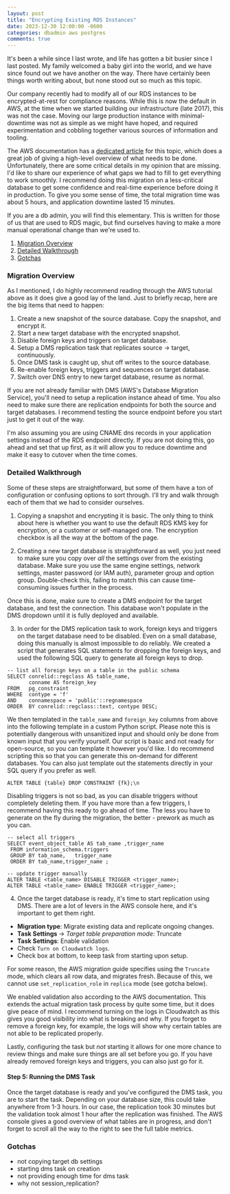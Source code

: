 ```yaml
---
layout: post
title: "Encrypting Existing RDS Instances"
date: 2023-12-30 12:00:00 -0600
categories: dbadmin aws postgres
comments: true
---
```


It's been a while since I last wrote, and life has gotten a bit busier since
I last posted. My family welcomed a baby girl into the world, and we have
since found out we have another on the way. There have certainly been things
worth writing about, but none stood out so much as this topic.

Our company recently had to modify all of our RDS instances to be
encrypted-at-rest for compliance reasons. While this is now the default in
AWS, at the time when we started building our infrastructure (late 2017),
this was not the case. Moving our large production instance with
minimal-downtime was not as simple as we might have hoped, and required
experimentation and cobbling together various sources of information and
tooling.

The AWS documentation has a [dedicated article][aws] for this topic, which
does a great job of giving a high-level overview of what needs to be done.
Unfortunately, there are some critical details in my opinion that are missing.
I'd like to share our experience of what gaps we had to fill to get
everything to work smoothly. I recommend doing this migration on a
less-critical database to get some confidence and real-time experience
before doing it in production. To give you some sense of time,
the total migration time was about 5 hours, and application downtime lasted
15 minutes.

If you are a db admin, you will find this elementary. This is
written for those of us that are used to RDS magic, but find ourselves having to
make a more manual operational change than we're used to.


1. [Migration Overview](#migration-overview) 
2. [Detailed Walkthrough](#detailed-walkthrough)
3. [Gotchas](#gotchas)

### Migration Overview
As I mentioned, I do highly recommend reading through the AWS tutorial above
as it does give a good lay of the land. Just to briefly recap, here are the
big items that need to happen:

1. Create a new snapshot of the source database. Copy the snapshot, and
    encrypt it.
2. Start a new target database with the encrypted snapshot.
3. Disable foreign keys and triggers on target database.
4. Setup a DMS replication task that replicates source -> target, continuously.
5. Once DMS task is caught up, shut off writes to the source database.
6. Re-enable foreign keys, triggers and sequences on target database.
7. Switch over DNS entry to new target database, resume as normal.

If you are not already familiar with DMS (AWS's Database Migration Service),
you'll need to setup a replication instance ahead of time. You also need to
make sure there are replication endpoints for both the source and target
databases. I recommend testing the source endpoint before you start just to
get it out of the way.

I'm also assuming you are using CNAME dns records in your application settings
instead of the RDS endpoint directly. If you are not doing this, go ahead and
set that up first, as it will allow you to reduce downtime and make it easy to
cutover when the time comes.

### Detailed Walkthrough

Some of these steps are straightforward, but some of them have a ton of
configuration or confusing options to sort through. I'll try and walk through
each of them that we had to consider ourselves.

1. Copying a snapshot and encrypting it is basic. The only thing to think about
here is whether you want to use the default RDS KMS key for encryption, or a
customer or self-managed one. The encryption checkbox is all the way at the
bottom of the page.

2. Creating a new target database is straightforward as well, you just need to
make sure you copy over *all* the settings over from the existing database.
Make sure you use the same engine settings, network settings, master password
(or IAM auth), parameter group and option group. Double-check this, failing to
match this can cause time-consuming issues further in the process.

Once this is done, make sure to create a DMS endpoint for the target database,
and test the connection. This database won't populate in the DMS dropdown until
it is fully deployed and available.

3. In order for the DMS replication task to work, foreign keys and triggers on
the target database need to be disabled. Even on a small database, doing this
manually is almost impossible to do reliably. We created a script that
generates SQL statements for dropping the foreign keys, and used the following
SQL query to generate all foreign keys to drop.

```
-- list all foreign keys on a table in the public schema
SELECT conrelid::regclass AS table_name, 
       conname AS foreign_key
FROM   pg_constraint 
WHERE  contype = 'f' 
AND    connamespace = 'public'::regnamespace   
ORDER  BY conrelid::regclass::text, contype DESC;
```

We then templated in the `table_name` and `foreign_key` columns from above into
the following template in a custom Python script. Please note this is
potentially dangerous with unsanitized input and should only be done from known
input that you verify yourself. Our script is basic and not ready for
open-source, so you can template it however you'd like. I do recommend
scripting this so that you can generate this on-demand for different
databases. You can also just template out the statements directly in your SQL
query if you prefer as well.

```
ALTER TABLE {table} DROP CONSTRAINT {fk};\n
```

Disabling triggers is not so bad, as you can disable triggers without
completely deleting them. If you have more than a few triggers, I recommend
having this ready to go ahead of time. The less you have to generate on the fly
during the migration, the better - prework as much as you can.

```
-- select all triggers
SELECT event_object_table AS tab_name ,trigger_name
 FROM information_schema.triggers
 GROUP BY tab_name,   trigger_name
 ORDER BY tab_name,trigger_name ;

-- update trigger manually
ALTER TABLE <table_name> DISABLE TRIGGER <trigger_name>;
ALTER TABLE <table_name> ENABLE TRIGGER <trigger_name>;
```

4. Once the target database is ready, it's time to start replication using DMS.
There are a lot of levers in the AWS console here, and it's important to get
them right. 

- **Migration type**: Migrate existing data and replicate ongoing changes.
- **Task Settings** -> *Target table preparation mode*: Truncate
- **Task Settings**: Enable validation
- Check `Turn on Cloudwatch logs`.
- Check box at bottom, to keep task from starting upon setup.

For some reason, the AWS migration guide specifies using the `Truncate` mode,
which clears all row data, and migrates fresh. Because of this, we cannot use
`set_replication_role` in `replica` mode (see gotcha below).

We enabled validation also according to the AWS documentation. This extends the
actual migration task process by quite some time, but it does give peace of
mind. I recommend turning on the logs in Cloudwatch as this gives you
good visibility into what is breaking and why. If you forget to remove a
foreign key, for example, the logs will show why certain tables are not able to
be replicated properly.

Lastly, configuring the task but *not* starting it allows for one more chance
to review things and make sure things are all set before you go. If you have
already removed foreign keys and triggers, you can also just go for it.


#### Step 5: Running the DMS Task
Once the target database is ready and you've configured the DMS task, you are
to start the task. Depending on your database size, this could take anywhere
from 1-3 hours. In our case, the replication took 30 minutes but the validation
took almost 1 hour after the replication was finished. The AWS console gives a
good overview of what tables are in progress, and don't forget to scroll all
the way to the right to see the full table metrics.

### Gotchas
- not copying target db settings
- starting dms task on creation
- not providing enough time for dms task
- why not session_replication?

[aws]: https://docs.aws.amazon.com/prescriptive-guidance/latest/patterns/encrypt-an-existing-amazon-rds-for-postgresql-db-instance.html

